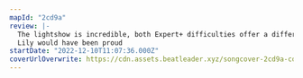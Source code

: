 ```yaml
---
mapId: "2cd9a"
review: |-
  The lightshow is incredible, both Expert+ difficulties offer a different take on the song and are very fun, plus an accessible spread of lower difficulties make this an excellent, well rounded package.
  Lily would have been proud
startDate: "2022-12-10T11:07:36.000Z"
coverUrlOverwrite: https://cdn.assets.beatleader.xyz/songcover-2cd9a-cover.png
---
```

